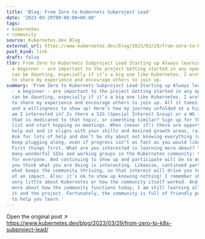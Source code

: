 ```yaml
---
title: 'Blog: From Zero to Kubernets Subproject Lead'
date: '2023-03-29T00:00:00+00:00'
tags:
- kubernetes
- community
source: Kubernetes.dev Blog
external_url: https://www.kubernetes.dev/blog/2023/03/29/from-zero-to-k8s-subproject-lead/
post_kind: link
draft: false
tldr: From Zero to Kubernets Subproject Lead Starting up Always learning Why you -
  a beginner - are important to the project Getting started in any open-source community
  can be daunting, especially if it’s a big one like Kubernetes. I wrote this post
  to share my experience and encourage others to join up.
summary: 'From Zero to Kubernets Subproject Lead Starting up Always learning Why you
  - a beginner - are important to the project Getting started in any open-source community
  can be daunting, especially if it’s a big one like Kubernetes. I wrote this post
  to share my experience and encourage others to join up. All it takes is some curiosity
  and a willingness to show up! Here’s how my journey unfolded at a high level: What
  am I interested in? Is there a SIG (Special Interest Group) or a WG (Working Group)
  that is dedicated to that topic, or something similar? Sign up for their mailing
  list and start hopping on meetings. When (never if!) there are opportunities to
  help out and it aligns with your skills and desired growth areas, raise your hand.
  Ask for lots of help and don’t be shy about not knowing everything (or anything!)
  Keep plugging along, even if progress isn’t as fast as you would like it to be.
  First things first. What are you interested in learning more about? There are so
  many wonderful SIGs and working groups in the Kubernetes community: there’s something
  for everyone. And continuing to show up and participate will be so much easier if
  you think what you are doing is interesting. Likewise, continued participation is
  what keeps the community thriving, so that interest will drive you to have more
  of an impact. Also: it’s ok to show up knowing nothing! I remember showing up knowing
  very little about Kubernetes or how the community itself worked. And while I know
  more about how the community functions today, I am still learning all the time about
  it and the project. Fortunately, the community is full of friendly people who want
  to help you learn.'
---
```

Open the original post ↗ https://www.kubernetes.dev/blog/2023/03/29/from-zero-to-k8s-subproject-lead/
